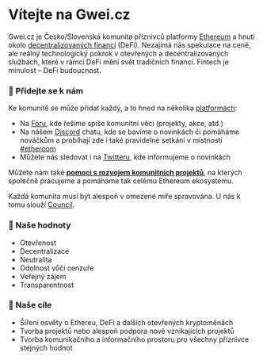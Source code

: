 # Vítejte na Gwei.cz

Gwei.cz je Česko/Slovenská komunita příznivců platformy [Ethereum](https://gwei.cz/prirucka/#co-je-ethereum) a hnutí okolo [decentralizovaných financí](https://gwei.cz/prirucka/#co-jsou-to-decentralizovan%C3%A9-finance-defi) \(DeFi\). Nezajímá nás spekulace na ceně, ale reálný technologický pokrok v otevřených a decentralizovaných službách, které v rámci DeFi mění svět tradičních financí. Fintech je minulost – DeFi budoucnost.

### 🤝 Přidejte se k nám

Ke komunitě se může přidat každý, a to hned na několika [platformách](komunikacni-kanaly.md):

* Na [Fóru](https://forum.gwei.cz), kde řešíme spíše komunitní věci \(projekty, akce, atd.\)
* Na nášem [Discord](https://chat.gwei.cz) chatu, kde se bavíme o novinkách či pomáháme nováčkům a probíhají zde i také pravidelné setkání v místnosti [\#etheroom](projekty/etheroom/)
* Můžete nás sledovat i na [Twitteru](https://twitter.com/gweicz), kde informujeme o novinkách

Můžete nám také [**pomoci s rozvojem komunitních projektů**](podporte-nas/), na kterých společně pracujeme a pomáháme tak celému Ethereum ekosystému.

Každá komunita musí být alespoň v omezené míře spravována. U nás k tomu slouží [Council](council.md).

### 📃 Naše hodnoty

* Otevřenost
* Decentralizace
* Neutralita
* Odolnost vůči cenzuře
* Veřejný zájem
* Transparentnost

### 🎉 Naše cíle

* Šíření osvěty o Ethereu, DeFi a dalších otevřených kryptoměnách
* Tvorba projektů nebo alespoň podpora nově vznikajících projektů
* Tvorba komunikačního a informačního prostoru pro všechny příznivce stejných hodnot

